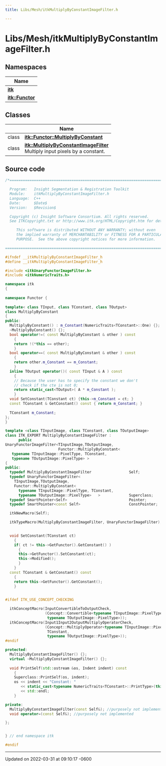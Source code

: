 ```yaml
---
title: Libs/Mesh/itkMultiplyByConstantImageFilter.h

---
```


# Libs/Mesh/itkMultiplyByConstantImageFilter.h



## Namespaces

| Name           |
| -------------- |
| **[itk](../Namespaces/namespaceitk.md)**  |
| **[itk::Functor](../Namespaces/namespaceitk_1_1Functor.md)**  |

## Classes

|                | Name           |
| -------------- | -------------- |
| class | **[itk::Functor::MultiplyByConstant](../Classes/classitk_1_1Functor_1_1MultiplyByConstant.md)**  |
| class | **[itk::MultiplyByConstantImageFilter](../Classes/classitk_1_1MultiplyByConstantImageFilter.md)** <br>Multiply input pixels by a constant.  |




## Source code

```cpp
/*=========================================================================

  Program:   Insight Segmentation & Registration Toolkit
  Module:    itkMultiplyByConstantImageFilter.h
  Language:  C++
  Date:      $Date$
  Version:   $Revision$

  Copyright (c) Insight Software Consortium. All rights reserved.
  See ITKCopyright.txt or http://www.itk.org/HTML/Copyright.htm for details.

     This software is distributed WITHOUT ANY WARRANTY; without even 
     the implied warranty of MERCHANTABILITY or FITNESS FOR A PARTICULAR 
     PURPOSE.  See the above copyright notices for more information.

=========================================================================*/

#ifndef __itkMultiplyByConstantImageFilter_h
#define __itkMultiplyByConstantImageFilter_h

#include <itkUnaryFunctorImageFilter.h>
#include <itkNumericTraits.h>

namespace itk
{
  
namespace Functor {  
  
template< class TInput, class TConstant, class TOutput>
class MultiplyByConstant
{
public:
  MultiplyByConstant() : m_Constant(NumericTraits<TConstant>::One) {};
  ~MultiplyByConstant() {};
  bool operator!=( const MultiplyByConstant & other ) const
    {
    return !(*this == other);
    }
  bool operator==( const MultiplyByConstant & other ) const
    {
    return other.m_Constant == m_Constant;
    }
  inline TOutput operator()( const TInput & A ) const
    {
    // Because the user has to specify the constant we don't
    // check if the cte is not 0;
    return static_cast<TOutput>( A * m_Constant );
    }
  void SetConstant(TConstant ct) {this->m_Constant = ct; }
  const TConstant & GetConstant() const { return m_Constant; }
  
  TConstant m_Constant;
};
}

template <class TInputImage, class TConstant, class TOutputImage>
class ITK_EXPORT MultiplyByConstantImageFilter :
      public
UnaryFunctorImageFilter<TInputImage,TOutputImage, 
                        Functor::MultiplyByConstant< 
   typename TInputImage::PixelType, TConstant,
   typename TOutputImage::PixelType> >
{
public:
  typedef MultiplyByConstantImageFilter                 Self;
  typedef UnaryFunctorImageFilter<
    TInputImage,TOutputImage, 
    Functor::MultiplyByConstant< 
      typename TInputImage::PixelType, TConstant,
      typename TOutputImage::PixelType>   >             Superclass;
  typedef SmartPointer<Self>                            Pointer;
  typedef SmartPointer<const Self>                      ConstPointer;

  itkNewMacro(Self);

  itkTypeMacro(MultiplyByConstantImageFilter, UnaryFunctorImageFilter);

  
  void SetConstant(TConstant ct)
    {
    if( ct != this->GetFunctor().GetConstant() )
      {
      this->GetFunctor().SetConstant(ct);
      this->Modified();
      }
    }
  const TConstant & GetConstant() const
    {
    return this->GetFunctor().GetConstant();
    }
  

#ifdef ITK_USE_CONCEPT_CHECKING

  itkConceptMacro(InputConvertibleToOutputCheck,
                  (Concept::Convertible<typename TInputImage::PixelType,
                   typename TOutputImage::PixelType>));
  itkConceptMacro(Input1Input2OutputMultiplyOperatorCheck,
                  (Concept::MultiplyOperator<typename TInputImage::PixelType,
                   TConstant,
                   typename TOutputImage::PixelType>));
#endif

protected:
  MultiplyByConstantImageFilter() {};
  virtual ~MultiplyByConstantImageFilter() {};
   
  void PrintSelf(std::ostream &os, Indent indent) const
    {
    Superclass::PrintSelf(os, indent);
    os << indent << "Constant: " 
       << static_cast<typename NumericTraits<TConstant>::PrintType>(this->GetConstant())
       << std::endl;
    }

private:
  MultiplyByConstantImageFilter(const Self&); //purposely not implemented
  void operator=(const Self&); //purposely not implemented

};


} // end namespace itk

#endif
```


-------------------------------

Updated on 2022-03-31 at 09:10:17 -0600
